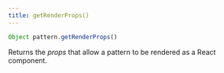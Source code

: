 ```yaml
---
title: getRenderProps()
---
```


```js
Object pattern.getRenderProps()
``` 

Returns the *props* that allow a pattern to be rendered as a React component.

